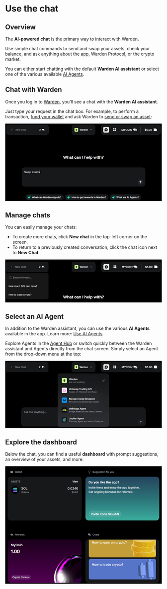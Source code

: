 ﻿---
sidebar_position: 3
---

# Use the chat

## Overview

The **AI-powered chat** is the primary way to interact with Warden.

Use simple chat commands to send and swap your assets, check your balance, and ask anything about the app, Warden Protocol, or the crypto market.

You can either start chatting with the default **Warden AI assistant** or select one of the various available [AI Agents](use-ai-agents).

## Chat with Warden

Once you log in to [Warden](https://app.wardenprotocol.org), you'll see a chat with the **Warden AI assistant**.

Just type your request in the chat box. For example, to perform a transaction, [fund your wallet](manage-assets#deposit-assets) and ask Warden to [send or swap an asset](manage-assets#send-or-swap-assets):

![Ask the Warden AI assistant to swap an asset](../../static/img/warden-app/use-the-chat-1.png)

## Manage chats

You can easily manage your chats:

- To create more chats, click **New chat** in the top-left corner on the screen.
- To return to a previously created conversation, click the chat icon next to **New Chat**.

![Manage AI chats in Warden](../../static/img/warden-app/use-the-chat-2.png)

## Select an AI Agent

In addition to the Warden assistant, you can use the various **AI Agents** available in the app. Learn more: [Use AI Agents](use-ai-agents).

Explore Agents in the [Agent Hub](use-ai-agents#access-agents) or switch quickly between the Warden assistant and Agents directly from the chat screen. Simply select an Agent from the drop-down menu at the top:

![Manage AI chats in Warden](../../static/img/warden-app/use-the-chat-3.png)

## Explore the dashboard

Below the chat, you can find a useful **dashboard** with prompt suggestions, an overview of your assets, and more:

![The dashboard on the chat screen in Warden](../../static/img/warden-app/use-the-chat-4.png)
